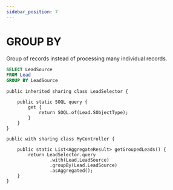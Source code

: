 ```yaml
---
sidebar_position: 7
---
```


# GROUP BY

Group of records instead of processing many individual records.

```sql
SELECT LeadSource
FROM Lead
GROUP BY LeadSource
```
```apex
public inherited sharing class LeadSelector {

    public static SOQL query {
        get {
            return SOQL.of(Lead.SObjectType);
        }
    }
}

public with sharing class MyController {

    public static List<AggregateResult> getGroupedLeads() {
        return LeadSelector.query
                .with(Lead.LeadSource)
                .groupBy(Lead.LeadSource)
                .asAggregated();
    }
}
```
